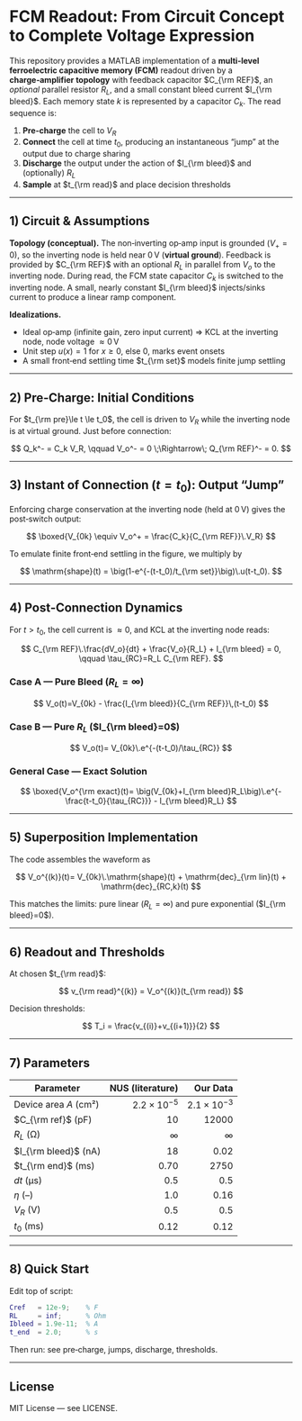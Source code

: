 
# FCM Readout: From Circuit Concept to Complete Voltage Expression

This repository provides a MATLAB implementation of a **multi‑level ferroelectric capacitive memory (FCM)** readout driven by a **charge‑amplifier topology** with feedback capacitor $C_{\rm REF}$, an *optional* parallel resistor $R_L$, and a small constant bleed current $I_{\rm bleed}$. Each memory state $k$ is represented by a capacitor $C_k$. The read sequence is:

1) **Pre‑charge** the cell to $V_R$  
2) **Connect** the cell at time $t_0$, producing an instantaneous “jump” at the output due to charge sharing  
3) **Discharge** the output under the action of $I_{\rm bleed}$ and (optionally) $R_L$  
4) **Sample** at $t_{\rm read}$ and place decision thresholds

---

## 1) Circuit & Assumptions

**Topology (conceptual).** The non‑inverting op‑amp input is grounded ($V_+=0$), so the inverting node is held near 0 V (**virtual ground**). Feedback is provided by $C_{\rm REF}$ with an optional $R_L$ in parallel from $V_o$ to the inverting node. During read, the FCM state capacitor $C_k$ is switched to the inverting node. A small, nearly constant $I_{\rm bleed}$ injects/sinks current to produce a linear ramp component.

**Idealizations.**  
- Ideal op‑amp (infinite gain, zero input current) $\Rightarrow$ KCL at the inverting node, node voltage $\approx 0$ V  
- Unit step $u(x)=1$ for $x\ge 0$, else $0$, marks event onsets  
- A small front‑end settling time $t_{\rm set}$ models finite jump settling

---

## 2) Pre‑Charge: Initial Conditions

For $t_{\rm pre}\le t \le t_0$, the cell is driven to $V_R$ while the inverting node is at virtual ground. Just before connection:

$$
Q_k^- = C_k V_R, \qquad V_o^- = 0 \;\Rightarrow\; Q_{\rm REF}^- = 0.
$$

---

## 3) Instant of Connection ($t=t_0$): Output “Jump”

Enforcing charge conservation at the inverting node (held at 0 V) gives the post‑switch output:

$$
\boxed{V_{0k} \equiv V_o^+ = \frac{C_k}{C_{\rm REF}}\.V_R}
$$

To emulate finite front‑end settling in the figure, we multiply by

$$
\mathrm{shape}(t) = \big(1-e^{-(t-t_0)/t_{\rm set}}\big)\.u(t-t_0).
$$

---

## 4) Post‑Connection Dynamics

For $t>t_0$, the cell current is $\approx 0$, and KCL at the inverting node reads:

$$
C_{\rm REF}\.\frac{dV_o}{dt} + \frac{V_o}{R_L} + I_{\rm bleed} = 0, \qquad
\tau_{RC}=R_L C_{\rm REF}.
$$

### Case A — Pure Bleed ($R_L=\infty$)

$$
V_o(t)=V_{0k} - \frac{I_{\rm bleed}}{C_{\rm REF}}\,(t-t_0)
$$

### Case B — Pure $R_L$ ($I_{\rm bleed}=0$)

$$
V_o(t)= V_{0k}\.e^{-(t-t_0)/\tau_{RC}}
$$

### General Case — Exact Solution

$$
\boxed{V_o^{\rm exact}(t)= \big(V_{0k}+I_{\rm bleed}R_L\big)\.e^{-\frac{t-t_0}{\tau_{RC}}} - I_{\rm bleed}R_L}
$$

---

## 5) Superposition Implementation

The code assembles the waveform as

$$
V_o^{(k)}(t)= V_{0k}\.\mathrm{shape}(t) + \mathrm{dec}_{\rm lin}(t) + \mathrm{dec}_{RC,k}(t)
$$

This matches the limits: pure linear ($R_L=\infty$) and pure exponential ($I_{\rm bleed}=0$).

---

## 6) Readout and Thresholds

At chosen $t_{\rm read}$:

$$
v_{\rm read}^{(k)} = V_o^{(k)}(t_{\rm read})
$$

Decision thresholds:

$$
T_i = \frac{v_{(i)}+v_{(i+1)}}{2}
$$

---

## 7) Parameters

| Parameter | NUS (literature) | Our Data |
|---|---:|---:|
| Device area $A$ (cm²) | $2.2\times10^{-5}$ | $2.1\times10^{-3}$ |
| $C_{\rm ref}$ (pF) | 10 | 12000 |
| $R_L$ (Ω) | $\infty$ | $\infty$ |
| $I_{\rm bleed}$ (nA) | 18 | 0.02 |
| $t_{\rm end}$ (ms) | 0.70 | 2750 |
| $dt$ (µs) | 0.5 | 0.5 |
| $\eta$ (–) | 1.0 | 0.16 |
| $V_R$ (V) | 0.5 | 0.5 |
| $t_0$ (ms) | 0.12 | 0.12 |

---

## 8) Quick Start

Edit top of script:

```matlab
Cref   = 12e-9;    % F
RL     = inf;      % Ohm
Ibleed = 1.9e-11;  % A
t_end  = 2.0;      % s
```

Then run: see pre‑charge, jumps, discharge, thresholds.

---

## License

MIT License — see LICENSE.
